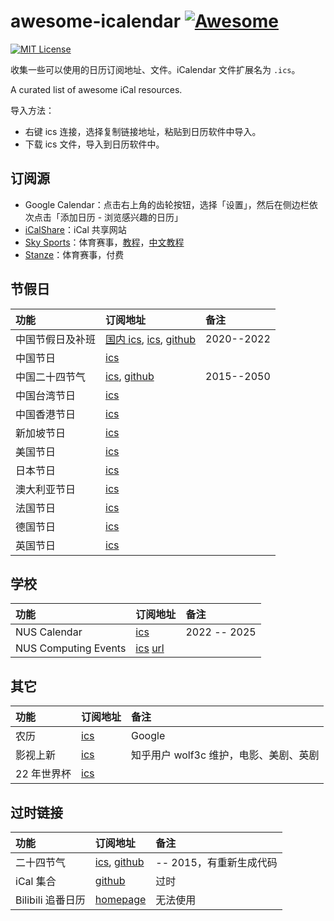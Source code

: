 <!-- omit in toc -->

# awesome-icalendar [![Awesome](https://awesome.re/badge.svg)](https://awesome.re)

[![MIT License](https://img.shields.io/badge/license-MIT-green.svg)](https://opensource.org/licenses/MIT)

收集一些可以使用的日历订阅地址、文件。iCalendar 文件扩展名为 `.ics`。

A curated list of awesome iCal resources.

导入方法：

- 右键 ics 连接，选择复制链接地址，粘贴到日历软件中导入。
- 下载 ics 文件，导入到日历软件中。

<!-- omit in toc -->

## 订阅源

- Google Calendar：点击右上角的齿轮按钮，选择「设置」，然后在侧边栏依次点击「添加日历 - 浏览感兴趣的日历」
- [iCalShare](http://icalshare.com/)：iCal 共享网站
- [Sky Sports](https://www.skysports.com/)：体育赛事，[教程](https://www.skysports.com/calendars)，[中文教程](https://sspai.com/post/43209)
- [Stanze](https://www.stanza.co/)：体育赛事，付费

## 节假日

| 功能             | 订阅地址                                                                                                                                                                                                                                                   | 备注       |
| :--------------- | :--------------------------------------------------------------------------------------------------------------------------------------------------------------------------------------------------------------------------------------------------------- | :--------- |
| 中国节假日及补班 | [国内 ics](https://www.shuyz.com/githubfiles/china-holiday-calender/master/holidayCal.ics), [ics](https://raw.githubusercontent.com/lanceliao/china-holiday-calender/master/holidayCal.ics), [github](https://github.com/lanceliao/china-holiday-calender) | 2020--2022 |
| 中国节日         | [ics](webcal://p10-calendars.icloud.com/holiday/CN_zh.ics)                                                                                                                                                                                                 |            |
| 中国二十四节气   | [ics](https://raw.githubusercontent.com/KaitoHH/24-jieqi-ics/master/23_solar_terms_2015-01-01_2050-12-31.ics), [github](https://github.com/KaitoHH/24-jieqi-ics)                                                                                           | 2015--2050 |
| 中国台湾节日     | [ics](webcal://p10-calendars.icloud.com/holiday/TW_zh.ics)                                                                                                                                                                                                 |            |
| 中国香港节日     | [ics](webcal://p10-calendars.icloud.com/holiday/HK_zh.ics)                                                                                                                                                                                                 |
| 新加坡节日       | [ics](webcal://p10-calendars.icloud.com/holiday/SG_zh.ics)                                                                                                                                                                                                 |
| 美国节日         | [ics](webcal://p10-calendars.icloud.com/holiday/US_en.ics)                                                                                                                                                                                                 |
| 日本节日         | [ics](webcal://p10-calendars.icloud.com/holiday/JP_ja.ics)                                                                                                                                                                                                 |
| 澳大利亚节日     | [ics](webcal://p10-calendars.icloud.com/holiday/AU_en.ics)                                                                                                                                                                                                 |
| 法国节日         | [ics](webcal://p10-calendars.icloud.com/holiday/FR_fr.ics)                                                                                                                                                                                                 |
| 德国节日         | [ics](webcal://p10-calendars.icloud.com/holiday/DE_de.ics)                                                                                                                                                                                                 |
| 英国节日         | [ics](webcal://p10-calendars.icloud.com/holiday/GB_en.ics)                                                                                                                                                                                                 |

## 学校

| 功能                 | 订阅地址                                                                                                                                                          | 备注         |
| :------------------- | :---------------------------------------------------------------------------------------------------------------------------------------------------------------- | :----------- |
| NUS Calendar         | [ics](webcal://p206-caldav.icloud.com.cn/published/2/MTEzMzAxODkxNDYxMTMzMDjXQLkASir3dvm3oy-13LlX0ETOKUmxyOsDRjExFpVmh5xIbnmxPUPUrvuKS9eWt14n1koEyd44rrP3tAcNdiA) | 2022 -- 2025 |
| NUS Computing Events | [ics](https://events.comp.nus.edu.sg/calfeed/calendar-master-ical.ics) [url](https://events.comp.nus.edu.sg/)                                                     |              |

## 其它

| 功能        | 订阅地址                                                                                                                 | 备注                                   |
| :---------- | :----------------------------------------------------------------------------------------------------------------------- | :------------------------------------- |
| 农历        | [ics](http://www.google.com/calendar/ical/ug2j3l2nqq7uch3m9n0pm5t2lo@group.calendar.google.com/public/basic.ics)         | Google                                 |
| 影视上新    | [ics](https://calendar.google.com/calendar/ical/291ig4cijjnirlc6krcopq5gj4%40group.calendar.google.com/public/basic.ics) | 知乎用户 wolf3c 维护，电影、美剧、英剧 |
| 22 年世界杯 | [ics](webcal://www.skysports.com/calendars/football/fixtures/competitions/world-cup?live=false)                          |                                        |

## 过时链接

| 功能              | 订阅地址                                                                                                                                               | 备注                    |
| :---------------- | :----------------------------------------------------------------------------------------------------------------------------------------------------- | :---------------------- |
| 二十四节气        | [ics](https://raw.github.com/infinet/lunar-calendar/master/chinese_lunar_prev_year_next_year.ics), [github](https://github.com/infinet/lunar-calendar) | -- 2015，有重新生成代码 |
| iCal 集合         | [github](https://github.com/toosean/ChinaPublicCalendar)                                                                                               | 过时                    |
| Bilibili 追番日历 | [homepage](https://hi94740.gitee.io/calendar-feeds-ui/)                                                                                                | 无法使用                |
